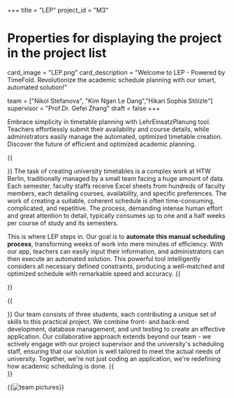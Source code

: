 +++
title = "LEP"
project_id = "M3"

# Properties for displaying the project in the project list
card_image = "LEP.png"
card_description = "Welcome to LEP - Powered by TimeFold. Revolutionize the academic schedule planning with our smart, automated solution!" 

team = ["Nikol Stefanova", "Kim Ngan Le Dang","Hikari Sophia Stölzle"]
supervisor = "Prof.Dr. Gefei Zhang"
draft = false
+++

Embrace simplicity in timetable planning with LehrEinsatzPlanung tool. Teachers effortlessly submit their availability 
and course details, while administrators easily manage the automated, optimized timetable creation. Discover the future 
of efficient and optimized academic planning.

{{<section title="Our Goal">}}
The task of creating university timetables is a complex work at HTW Berlin, traditionally managed by a small team facing 
a huge amount of data. Each semester, faculty staffs receive Excel sheets from hundreds of faculty members, each detailing 
courses, availability, and specific preferences. The work of creating a suitable, coherent schedule is often time-consuming, 
complicated,  and repetitive. The process, demanding intense human effort and great attention to detail, typically consumes 
up to one and a half weeks per course of study and its semesters.

This is where LEP steps in. Our goal is to **automate this manual scheduling process**, transforming weeks of work into 
mere minutes of efficiency. With our app, teachers can easily input their information, and administrators can then execute 
an automated solution. This powerful tool intelligently considers all necessary defined constraints, producing a well-matched 
and optimized schedule with remarkable speed and accuracy.
{{</section>}}


{{<section title="The team">}}
Our team consists of three students, each contributing a unique set of skills to this practical project. We combine front- and back-end development, database management, and unit testing to create an effective application. Our collaborative approach extends beyond our team - we actively engage with our project supervisor and the university's scheduling staff, ensuring that our solution is well tailored to meet the actual needs of university. Together, we're not just coding an application, we're redefining how academic scheduling is done.
{{</section>}} 

{{<image src="team.png" alt="team pictures">}}

